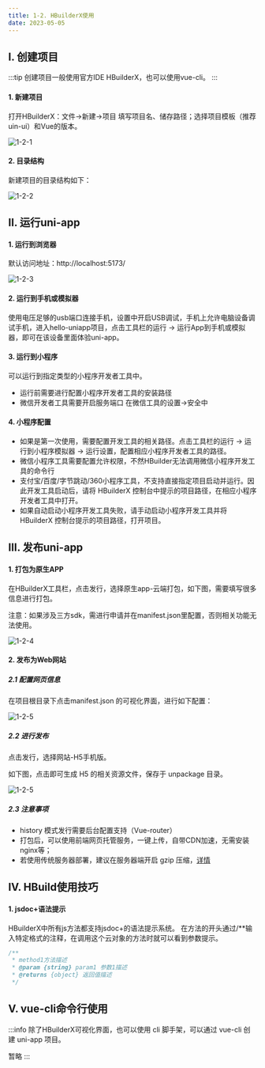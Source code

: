 ```yaml
---
title: 1-2. HBuilderX使用
date: 2023-05-05
---
```


## Ⅰ. 创建项目
:::tip
创建项目一般使用官方IDE HBuilderX，也可以使用vue-cli。
:::
#### 1. 新建项目
打开HBuilderX：文件->新建->项目
填写项目名、储存路径；选择项目模板（推荐uin-ui）和Vue的版本。

![1-2-1](/img/applet/uniapp/1-2-1.png)

#### 2. 目录结构
新建项目的目录结构如下：

![1-2-2](/img/applet/uniapp/1-2-2.png)


## Ⅱ. 运行uni-app
#### 1. 运行到浏览器
默认访问地址：http://localhost:5173/

![1-2-3](/img/applet/uniapp/1-2-3.png)

#### 2. 运行到手机或模拟器
使用电压足够的usb端口连接手机，设置中开启USB调试，手机上允许电脑设备调试手机，进入hello-uniapp项目，点击工具栏的运行 -> 运行App到手机或模拟器，即可在该设备里面体验uni-app。

#### 3. 运行到小程序
可以运行到指定类型的小程序开发者工具中。
- 运行前需要进行配置小程序开发者工具的安装路径
- 微信开发者工具需要开启服务端口 在微信工具的设置->安全中

#### 4. 小程序配置
- 如果是第一次使用，需要配置开发工具的相关路径。点击工具栏的运行 -> 运行到小程序模拟器 -> 运行设置，配置相应小程序开发者工具的路径。
- 微信小程序工具需要配置允许权限，不然HBuilder无法调用微信小程序开发工具的命令行
- 支付宝/百度/字节跳动/360小程序工具，不支持直接指定项目启动并运行。因此开发工具启动后，请将 HBuilderX 控制台中提示的项目路径，在相应小程序开发者工具中打开。
- 如果自动启动小程序开发工具失败，请手动启动小程序开发工具并将 HBuilderX 控制台提示的项目路径，打开项目。


## Ⅲ. 发布uni-app
#### 1. 打包为原生APP
在HBuilderX工具栏，点击发行，选择原生app-云端打包，如下图，需要填写很多信息进行打包。

注意：如果涉及三方sdk，需进行申请并在manifest.json里配置，否则相关功能无法使用。

![1-2-4](/img/applet/uniapp/1-2-4.png)

#### 2. 发布为Web网站
##### 2.1 配置网页信息
在项目根目录下点击manifest.json 的可视化界面，进行如下配置：

![1-2-5](/img/applet/uniapp/1-2-5.png)

##### 2.2 进行发布
点击发行，选择网站-H5手机版。

如下图，点击即可生成 H5 的相关资源文件，保存于 unpackage 目录。

![1-2-5](/img/applet/uniapp/1-2-5.png)

##### 2.3 注意事项
- history 模式发行需要后台配置支持（Vue-router）
- 打包后，可以使用前端网页托管服务，一键上传，自带CDN加速，无需安装nginx等；
- 若使用传统服务器部署，建议在服务器端开启 gzip 压缩，[详情](https://juejin.im/post/5af003286fb9a07aac24611b)

## Ⅳ. HBuild使用技巧
#### 1. jsdoc+语法提示
HBuilderX中所有js方法都支持jsdoc+的语法提示系统。
在方法的开头通过/**输入特定格式的注释，在调用这个云对象的方法时就可以看到参数提示。
```js
/**
 * method1方法描述
 * @param {string} param1 参数1描述
 * @returns {object} 返回值描述
 */
```

## Ⅴ. vue-cli命令行使用
:::info
除了HBuilderX可视化界面，也可以使用 cli 脚手架，可以通过 vue-cli 创建 uni-app 项目。

暂略
:::
